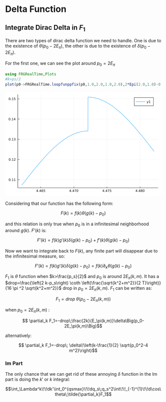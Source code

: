 # Delta Function

## Integrate Dirac Delta in $F_1$


There are two types of dirac delta function we need to handle. One is due to the existence of
$\theta\left(p_0-2E_\pi\right)$, the other is due to the existence of $\delta\left(p_0-2E_\pi\right)$.

For the first one, we can see the plot around $p_0=2E_\pi$
```julia
using FRGRealTime,Plots
#k>ps/2
plot(p0->FRGRealTime.loopfunppfix(p0,1.0,2.0,1.0,2.0),2*Epi(2.0,1.0)-0.01,2*Epi(2.0,1.0)+0.01)
```

![](figures/NumericalTricks_1_1.png)



Considering that our function has the following form:

```math
    F(k)=f(k)\theta\Big(g(k)-p_0\Big)
```
and this relation is only true when $p_0$ is in a infinitesimal neighborhood around $g(k)$.
$F'(k)$ is:

```math
    F'(k)=f(k) g'(k) \delta \Big(g(k)-p_0\Big)+f'(k) \theta \Big(g(k)-p_0\Big)
```

Now we want to integrate back to $F(k)$, any finite part will disappear due to the infinitesimal measure, so:

```math
    F'(k)=f(k) g'(k) \delta \Big(g(k)-p_0\Big)=f(k)\partial_k \theta\Big(g(k)-p_0\Big)
```


 $F_1$ is $\theta$ function when $k>\frac{p_s}{2}$ and $p_0$
is around $2E_\pi(k,m)$. It has a $drop=\frac{\left(2 k-p_s\right) \coth \left(\frac{\sqrt{k^2+m^2}}{2 T}\right)}{16
\pi ^2 \sqrt{k^2+m^2}}$ drop in $p_0=2E_\pi(k,m)$. $F_1$ can be written as:

```math
    F_1=drop\;\theta\Big(p_0-2E_\pi(k,m)\Big)
```
when $p_0=2E_\pi(k,m)$ :

```math
    \partial_k F_1=-drop\;\frac{2k}{E_\pi(k,m)}\delta\Big(p_0-2E_\pi(k,m)\Big)
```
alternatively:

```math
    \partial_k F_1=-drop\; \delta\!\left(k-\frac{1}{2} \sqrt{p_0^2-4 m^2}\right)
```

### Im Part

The only chance that we can get rid of these annoying $\delta$ function in the Im part is
doing the $k'$ or $k$ integral:

```math
\int_\Lambda^k\!\!dk'\int_0^{qsmax}\!\!dq_s\;q_s^2\int\!\!_{-1}^{1}\!\!d\cos\theta\;\tilde{\partial_k}F_1
```
